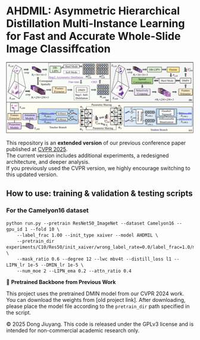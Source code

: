 # AHDMIL: Asymmetric Hierarchical Distillation Multi-Instance Learning for Fast and Accurate Whole-Slide Image Classiffcation
![Model Architecture](Framework.png)

This repository is an **extended version** of our previous conference paper published at [CVPR 2025](https://openaccess.thecvf.com/content/CVPR2025/html/Dong_Fast_and_Accurate_Gigapixel_Pathological_Image_Classification_with_Hierarchical_Distillation_CVPR_2025_paper.html).  
The current version includes additional experiments, a redesigned architecture, and deeper analysis.  
If you previously used the CVPR version, we highly encourage switching to this updated version.

## How to use: training & validation & testing scripts
### For the Camelyon16 dataset
```shell
python run.py --pretrain ResNet50_ImageNet --dataset Camelyon16 --gpu_id 1 --fold 10 \
    --label_frac 1.00 --init_type xaiver --model AHDMIL \
    --pretrain_dir experiments/C10/Res50/init_xaiver/wrong_label_rate=0.0/label_frac=1.0/model=v4_degree=12/lr=0.0003_maskratio=0.6/ckpts/ \
    --mask_ratio 0.6 --degree 12 --lwc mbv4t --distill_loss l1 --LIPN_lr 1e-5 --DMIN_lr 1e-5 \
    --num_moe 2 --LIPN_ema 0.2 --attn_ratio 0.4
```

🔁 **Pretrained Backbone from Previous Work**

This project uses the pretrained DMIN model from our CVPR 2024 work.  
You can download the weights from [old project link].
After downloading, please place the model file according to the `pretrain_dir` path specified in the script.


© 2025 Dong Jiuyang. This code is released under the GPLv3 license and is intended for non-commercial academic research only.
